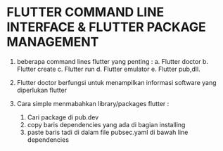 # FLUTTER COMMAND LINE INTERFACE & FLUTTER PACKAGE MANAGEMENT

1. beberapa command lines flutter yang penting :
    a. Flutter doctor
    b. Flutter create
    c. Flutter run
    d. Flutter emulator 
    e. Flutter pub,dll.

2. Flutter doctor berfungsi untuk menampilkan informasi software yang diperlukan flutter
3. Cara simple menmabahkan library/packages flutter :
    1. Cari package di pub.dev
    2. copy baris dependencies yang ada di bagian installing
    3. paste baris tadi di dalam file pubsec.yaml di bawah line dependencies